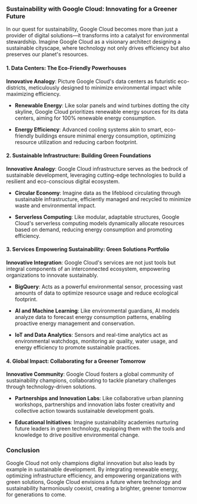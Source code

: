 ### Sustainability with Google Cloud: Innovating for a Greener Future

In our quest for sustainability, Google Cloud becomes more than just a provider of digital solutions—it transforms into a catalyst for environmental stewardship. Imagine Google Cloud as a visionary architect designing a sustainable cityscape, where technology not only drives efficiency but also preserves our planet's resources.

#### **1. Data Centers: The Eco-Friendly Powerhouses**

**Innovative Analogy**: Picture Google Cloud's data centers as futuristic eco-districts, meticulously designed to minimize environmental impact while maximizing efficiency.

- **Renewable Energy**: Like solar panels and wind turbines dotting the city skyline, Google Cloud prioritizes renewable energy sources for its data centers, aiming for 100% renewable energy consumption.
  
- **Energy Efficiency**: Advanced cooling systems akin to smart, eco-friendly buildings ensure minimal energy consumption, optimizing resource utilization and reducing carbon footprint.

#### **2. Sustainable Infrastructure: Building Green Foundations**

**Innovative Analogy**: Google Cloud infrastructure serves as the bedrock of sustainable development, leveraging cutting-edge technologies to build a resilient and eco-conscious digital ecosystem.

- **Circular Economy**: Imagine data as the lifeblood circulating through sustainable infrastructure, efficiently managed and recycled to minimize waste and environmental impact.

- **Serverless Computing**: Like modular, adaptable structures, Google Cloud's serverless computing models dynamically allocate resources based on demand, reducing energy consumption and promoting efficiency.

#### **3. Services Empowering Sustainability: Green Solutions Portfolio**

**Innovative Integration**: Google Cloud's services are not just tools but integral components of an interconnected ecosystem, empowering organizations to innovate sustainably.

- **BigQuery**: Acts as a powerful environmental sensor, processing vast amounts of data to optimize resource usage and reduce ecological footprint.
  
- **AI and Machine Learning**: Like environmental guardians, AI models analyze data to forecast energy consumption patterns, enabling proactive energy management and conservation.

- **IoT and Data Analytics**: Sensors and real-time analytics act as environmental watchdogs, monitoring air quality, water usage, and energy efficiency to promote sustainable practices.

#### **4. Global Impact: Collaborating for a Greener Tomorrow**

**Innovative Community**: Google Cloud fosters a global community of sustainability champions, collaborating to tackle planetary challenges through technology-driven solutions.

- **Partnerships and Innovation Labs**: Like collaborative urban planning workshops, partnerships and innovation labs foster creativity and collective action towards sustainable development goals.

- **Educational Initiatives**: Imagine sustainability academies nurturing future leaders in green technology, equipping them with the tools and knowledge to drive positive environmental change.

### Conclusion

Google Cloud not only champions digital innovation but also leads by example in sustainable development. By integrating renewable energy, optimizing infrastructure efficiency, and empowering organizations with green solutions, Google Cloud envisions a future where technology and sustainability harmoniously coexist, creating a brighter, greener tomorrow for generations to come.

